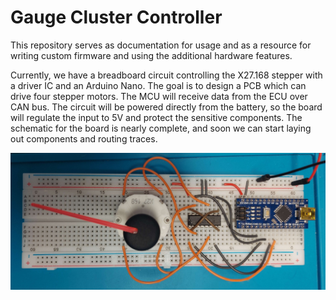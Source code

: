 # Gauge Cluster Controller

This repository serves as documentation for usage and as a resource for writing custom firmware and using the additional hardware features.

Currently, we have a breadboard circuit controlling the X27.168 stepper with a driver IC and an Arduino Nano. The goal is to design a PCB which can drive four stepper motors. The MCU will receive data from the ECU over CAN bus. The circuit will be powered directly from the battery, so the board will regulate the input to 5V and protect the sensitive components. The schematic for the board is nearly complete, and soon we can start laying out components and routing traces.

![Stepper motor driver breadboard](images/stepper_motor_driver_breadboard.jpg)
